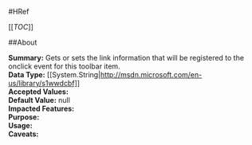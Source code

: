 #HRef

[[_TOC_]]

##About

**Summary:**  Gets or sets the link information that will be registered to the onclick event for this toolbar item.   
**Data Type:** [[System.String|http://msdn.microsoft.com/en-us/library/s1wwdcbf]]  
**Accepted Values:**   
**Default Value:** null  
**Impacted Features:**   
**Purpose:**   
**Usage:**   
**Caveats:**   

